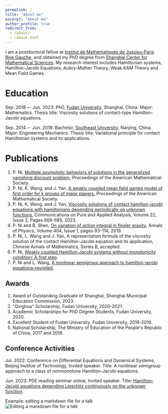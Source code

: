 ```yaml
---
permalink: /
title: "About me"
excerpt: "About me"
author_profile: true
redirect_from: 
  - /about/
  - /about.html
---
```


I am a postdoctoral fellow at [Institut de Mathématiques de Jussieu-Paris Rive Gauche](https://www.imj-prg.fr/), and obtained my PhD degree from [Shanghai Center for Mathematical Sciences](https://scms.fudan.edu.cn/). My research interest includes Hamiltonian systems, Hamilton-Jacobi Equations, Aubry-Mather Theory, Weak KAM Theory and Mean Field Games.

Education
======
Sep. 2018 –- Jun. 2023: PhD, [Fudan University](https://www.fudan.edu.cn/), Shanghai, China. Major: Mathematics. Thesis title: Viscosity solutions of contact-type Hamilton-Jacobi equations.

Sep. 2014 -- Jun. 2018: Bachelor, [Southeast University](https://www.seu.edu.cn/), Nanjing, China. Major: Engineering Mechanics. Thesis title: Variational principle for contact Hamiltonian systems and its applications.

Publications
======
1. P. Ni, [Multiple asymptotic behaviors of solutions in the generalized vanishing discount problem](https://doi.org/10.1090/proc/16420), Proceedings of the American Mathematical Society.
2. P. Ni, K. Wang, and J. Yan, [A weakly coupled mean field games model of first order for k groups of major players](https://doi.org/10.1090/proc/16342), Proceedings of the American Mathematical Society.
3. P. Ni, K. Wang, and J. Yan, [Viscosity solutions of contact hamilton-jacobi equations with hamiltonians
depending periodically on unknown functions](https://www.aimsciences.org//article/doi/10.3934/cpaa.2023005), Communications on Pure and Applied Analysis, Volume 22, Issue 2, Pages 668-685, 2023.
4. P. Ni and B. Shen, [On variation of action integral in finsler gravity](https://www.sciencedirect.com/science/article/abs/pii/S0003491619300430), Annals of Physics, Volume 404, Issue 1,
pages 93–114, 2019.
5. P. Ni, L. Wang and J. Yan, A representation formula of the viscosity solution of the contact Hamilton-Jacobi equation and its application, Chinese Annals of Mathematics, Series B, accepted.
6. P. Ni, [Weakly coupled Hamilton-Jacobi systems without monotonicity condition: A first step](https://arxiv.org/abs/2112.04885).
7. P. Ni and L. Wang, [A nonlinear semigroup approach to hamilton-jacobi equations–revisited](https://arxiv.org/abs/2202.11315).

Awards
------
1. Award of Outstanding Graduate of Shanghai, Shanghai Municipal Education Commission, 2023.
2. "Qinghua" Scholarship, Fudan University, 2020-2021.
3. Academic Scholarships for PhD Degree Students, Fudan University, 2020.
4. Excellent Student of Fudan University, Fudan University, 2018-2019.
5. National Scholarship, The Ministry of Education of the People's Republic of China, 2017 and 2019.
 

Conference Activities
------
Jul. 2022: Conference on Differential Equations and Dynamical Systems, Beijing Institue of Technology, Invited speaker. Title: A nonlinear semigroup approach to a class of nonmonotone Hamilton-Jacobi equations.

Jun. 2023: PDE reading seminar online, Invited speaker. Title: [Hamilton-Jacobi equations depending Lipschitz continuously on the unknown function](https://www.youtube.com/watch?v=bGkbiBCq85U).

Example: editing a markdown file for a talk
![Editing a markdown file for a talk](/images/editing-talk.png)
